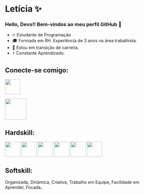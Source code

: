 #  Letícia ✨
### Hello, Devs!! Bem-vindos ao meu perfil GitHub 👋

- 🔥 Estudante de Programação
- 🎓 Formada em RH. Experiência de 3 anos na área trabalhista.
- 💫 Estou em transição de carreira.
- ⚡  Constante Aprendizado. 

## Conecte-se comigo:
<a href="https://www.dio.me/users/leticiasantos_lucena" target="_blank"><img
                src="https://lp.dio.me/wp-content/uploads/2023/04/diologo.png"
                width="50px" height="50px" target="_blank"></a>  
                
<a href="https://www.linkedin.com/in/leticiasantosferreira/" target="_blank"><img
                src="https://cdn.jsdelivr.net/gh/devicons/devicon/icons/linkedin/linkedin-original-wordmark.svg"
                width="70px" height="70px" target="_blank"></a>
   
 ## Hardskill:
<div> 
  <img src="https://cdn.jsdelivr.net/gh/devicons/devicon/icons/html5/html5-original-wordmark.svg" width="50px" height="50px"/> 
  <img src="https://cdn.jsdelivr.net/gh/devicons/devicon/icons/css3/css3-original-wordmark.svg" width="50px" height="50px"/>
  <img src="https://cdn.jsdelivr.net/gh/devicons/devicon/icons/javascript/javascript-original.svg" width="50px" height="50px"/>
  <img src="https://cdn.jsdelivr.net/gh/devicons/devicon/icons/vscode/vscode-original-wordmark.svg" width="50px" height="50px"/>
  <img src="https://cdn.jsdelivr.net/gh/devicons/devicon/icons/github/github-original-wordmark.svg" width="50px" height="50px"/>
  <img src="https://cdn.jsdelivr.net/gh/devicons/devicon/icons/git/git-original-wordmark.svg" width="50px" height="50px"/>
 </div>
 
 ## Softskill:
 Organizada,
 Dinâmica,
 Criativa,
 Trabalho em Equipe,
 Facilidade em Aprender,
 Focada..
 
 
 
